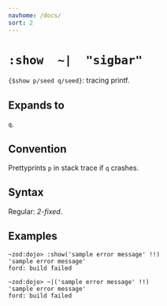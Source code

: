```yaml
---
navhome: /docs/
sort: 2
---
```


# `:show  ~|  "sigbar"`

`{$show p/seed q/seed}`: tracing printf.

## Expands to

`q`.

## Convention

Prettyprints `p` in stack trace if `q` crashes.

## Syntax

Regular: *2-fixed*.

## Examples

```
~zod:dojo> :show('sample error message' !!)
'sample error message'
ford: build failed
```

```
~zod:dojo> ~|('sample error message' !!)
'sample error message'
ford: build failed
```
